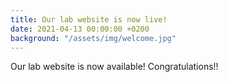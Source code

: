 ```yaml
---
title: Our lab website is now live!
date: 2021-04-13 00:00:00 +0200
background: "/assets/img/welcome.jpg"
---
```


Our lab website is now available!
Congratulations!!
